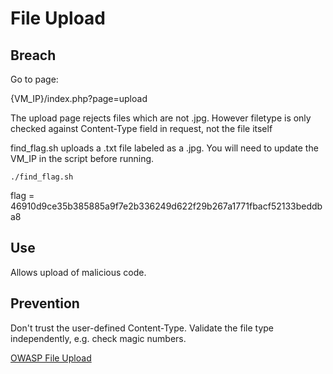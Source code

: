 # File Upload

## Breach

Go to page:

{VM_IP}/index.php?page=upload

The upload page rejects files which are not .jpg.
However filetype is only checked against Content-Type field in request, not the file itself

find_flag.sh uploads a .txt file labeled as a .jpg. You will need to update the VM_IP in the script before running.

```./find_flag.sh```

flag = 46910d9ce35b385885a9f7e2b336249d622f29b267a1771fbacf52133beddba8


## Use

Allows upload of malicious code.


## Prevention

Don't trust the user-defined Content-Type. Validate the file type independently, e.g. check magic numbers.

[OWASP File Upload](https://owasp.org/www-community/vulnerabilities/Unrestricted_File_Upload)
